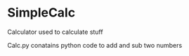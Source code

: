 # SimpleCalc
Calculator used to calculate stuff 

Calc.py conatains python code to add and sub two numbers
